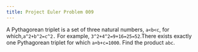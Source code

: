```yaml
---
title: Project Euler Problem 009
---
```


A Pythagorean triplet is a set of three natural numbers, `a<b<c`, for which,`a^2+b^2=c^2.` For example, `3^2+4^2=9+16=25=52`.There exists exactly one Pythagorean triplet for which `a+b+c=1000`. Find the product `abc`.
